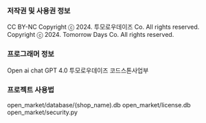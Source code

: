 ### 저작권 및 사용권 정보
CC BY-NC
Copyright ⓒ 2024. 투모로우데이즈 Co. All rights reserved.
Copyright ⓒ 2024. Tomorrow Days Co. All rights reserved.
### 프로그래머 정보
Open ai chat GPT 4.0
투모로우데이즈 코드스톤사업부
### 프로젝트 사용법
open_market/database/(shop_name).db
open_market/license.db
open_market/security.py
